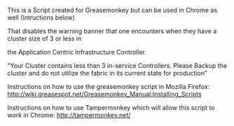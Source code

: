 This is a Script created for Greasemonkey but can be used in Chrome as well (Intructions below) 

That disables the warning banner that one encounters when they have a cluster size of 3 or less in 

the Application Centric Infrastructure Controller. 

"Your Cluster contains less than 3 in-service Controllers. Please Backup the cluster and do not utilize the fabric in its current state for production"

Instructions on how to use the greasemonkey script in Mozilla Firefox: http://wiki.greasespot.net/Greasemonkey_Manual:Installing_Scripts

Instructions on how to use Tampermonkey which will allow this script to work in Chrome: http://tampermonkey.net/